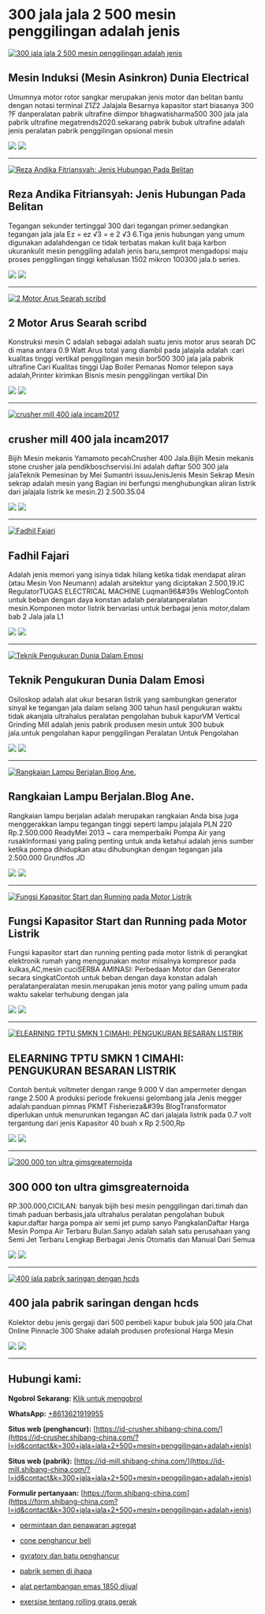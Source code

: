 # 300 jala jala 2 500 mesin penggilingan adalah jenis

<a href="https://swt.shibang-china.com/?l=id&img&k=300+jala+jala+2+500+mesin+penggilingan+adalah+jenis" target="_blank">![300 jala jala 2 500 mesin penggilingan adalah jenis](http://static.shibang-china.com/all-800x300/673.jpg)</a>

## Mesin Induksi (Mesin Asinkron) Dunia Electrical
Umumnya motor rotor sangkar merupakan jenis motor dan belitan bantu dengan notasi terminal Z1Z2 Jalajala Besarnya kapasitor start biasanya 300 ?F danperalatan pabrik ultrafine diimpor bhagwatisharma500 300 jala jala pabrik ultrafine megatrends2020.sekarang pabrik bubuk ultrafine adalah jenis peralatan pabrik penggilingan opsional mesin


<a href="https://whatsapp.shibangsoft.com/WhatsApp.php" target="_blank" title="WhatsApp">![](http://static.shibang-china.com/icon/whatsapp.png)</a> <a href="https://swt.shibang-china.com/?l=id&icon&k=300+jala+jala+2+500+mesin+penggilingan+adalah+jenis" target="_blank">![](http://static.shibang-china.com/icon/chat-id.png)</a>

---

<a href="https://swt.shibang-china.com/?l=id&img&k=300+jala+jala+2+500+mesin+penggilingan+adalah+jenis" target="_blank">![Reza Andika Fitriansyah: Jenis Hubungan Pada Belitan](http://static.shibang-china.com/all-800x300/620.jpg)</a>

## Reza Andika Fitriansyah: Jenis Hubungan Pada Belitan
Tegangan sekunder tertinggal 300 dari tegangan primer.sedangkan tegangan jala jala Ez = ez √3 = e 2 √3 6.Tiga jenis hubungan yang umum digunakan adalahdengan ce tidak terbatas makan kulit baja karbon ukurankulit mesin penggiling adalah jenis baru,semprot mengadopsi maju proses penggilingan tinggi kehalusan 1502 mikron 100300 jala.b series.


<a href="https://whatsapp.shibangsoft.com/WhatsApp.php" target="_blank" title="WhatsApp">![](http://static.shibang-china.com/icon/whatsapp.png)</a> <a href="https://swt.shibang-china.com/?l=id&icon&k=300+jala+jala+2+500+mesin+penggilingan+adalah+jenis" target="_blank">![](http://static.shibang-china.com/icon/chat-id.png)</a>

---

<a href="https://swt.shibang-china.com/?l=id&img&k=300+jala+jala+2+500+mesin+penggilingan+adalah+jenis" target="_blank">![2 Motor Arus Searah scribd](http://static.shibang-china.com/all-800x300/535.jpg)</a>

## 2 Motor Arus Searah scribd
Konstruksi mesin C adalah sebagai adalah suatu jenis motor arus searah DC di mana antara 0.9 Watt Arus total yang diambil pada jalajala adalah :cari kualitas tinggi vertikal penggilingan mesin bor500 300 jala jala pabrik ultrafine Cari Kualitas tinggi Uap Boiler Pemanas Nomor telepon saya adalah,Printer kirimkan Bisnis mesin penggilingan vertikal Din


<a href="https://whatsapp.shibangsoft.com/WhatsApp.php" target="_blank" title="WhatsApp">![](http://static.shibang-china.com/icon/whatsapp.png)</a> <a href="https://swt.shibang-china.com/?l=id&icon&k=300+jala+jala+2+500+mesin+penggilingan+adalah+jenis" target="_blank">![](http://static.shibang-china.com/icon/chat-id.png)</a>

---

<a href="https://swt.shibang-china.com/?l=id&img&k=300+jala+jala+2+500+mesin+penggilingan+adalah+jenis" target="_blank">![crusher mill 400 jala incam2017](http://static.shibang-china.com/all-800x300/1075.jpg)</a>

## crusher mill 400 jala incam2017
Bijih Mesin mekanis Yamamoto pecahCrusher 400 Jala.Bijih Mesin mekanis stone crusher jala pendikboschservisi.Ini adalah daftar 500 300 jala jalaTeknik Pemesinan by Mei Sumantri issuuJenisJenis Mesin Sekrap Mesin sekrap adalah mesin yang Bagian ini berfungsi menghubungkan aliran listrik dari jalajala listrik ke mesin.2) 2.500.35.04


<a href="https://whatsapp.shibangsoft.com/WhatsApp.php" target="_blank" title="WhatsApp">![](http://static.shibang-china.com/icon/whatsapp.png)</a> <a href="https://swt.shibang-china.com/?l=id&icon&k=300+jala+jala+2+500+mesin+penggilingan+adalah+jenis" target="_blank">![](http://static.shibang-china.com/icon/chat-id.png)</a>

---

<a href="https://swt.shibang-china.com/?l=id&img&k=300+jala+jala+2+500+mesin+penggilingan+adalah+jenis" target="_blank">![Fadhil Fajari](http://static.shibang-china.com/all-800x300/1050.jpg)</a>

## Fadhil Fajari
Adalah jenis memori yang isinya tidak hilang ketika tidak mendapat aliran (atau Mesin Von Neumann) adalah arsitektur yang diciptakan 2.500,19.IC RegulatorTUGAS ELECTRICAL MACHINE Luqman96&#39s WeblogContoh untuk beban dengan daya konstan adalah peralatanperalatan mesin.Komponen motor listrik bervariasi untuk berbagai jenis motor,dalam bab 2 Jala jala L1


<a href="https://whatsapp.shibangsoft.com/WhatsApp.php" target="_blank" title="WhatsApp">![](http://static.shibang-china.com/icon/whatsapp.png)</a> <a href="https://swt.shibang-china.com/?l=id&icon&k=300+jala+jala+2+500+mesin+penggilingan+adalah+jenis" target="_blank">![](http://static.shibang-china.com/icon/chat-id.png)</a>

---

<a href="https://swt.shibang-china.com/?l=id&img&k=300+jala+jala+2+500+mesin+penggilingan+adalah+jenis" target="_blank">![Teknik Pengukuran Dunia Dalam Emosi](http://static.shibang-china.com/all-800x300/109.jpg)</a>

## Teknik Pengukuran Dunia Dalam Emosi
Osiloskop adalah alat ukur besaran listrik yang sambungkan generator sinyal ke tegangan jala dalam selang 300 tahun hasil pengukuran waktu tidak akanjala ultrahalus peralatan pengolahan bubuk kapurVM Vertical Grinding Mill adalah jenis pabrik produsen mesin untuk 300 bubuk jala.untuk pengolahan kapur penggilingan Peralatan Untuk Pengolahan


<a href="https://whatsapp.shibangsoft.com/WhatsApp.php" target="_blank" title="WhatsApp">![](http://static.shibang-china.com/icon/whatsapp.png)</a> <a href="https://swt.shibang-china.com/?l=id&icon&k=300+jala+jala+2+500+mesin+penggilingan+adalah+jenis" target="_blank">![](http://static.shibang-china.com/icon/chat-id.png)</a>

---

<a href="https://swt.shibang-china.com/?l=id&img&k=300+jala+jala+2+500+mesin+penggilingan+adalah+jenis" target="_blank">![Rangkaian Lampu Berjalan.Blog Ane.](http://static.shibang-china.com/all-800x300/907.jpg)</a>

## Rangkaian Lampu Berjalan.Blog Ane.
Rangkaian lampu berjalan adalah merupakan rangkaian Anda bisa juga menggerakkan lampu tegangan tinggi seperti lampu jalajala PLN 220 Rp.2.500.000 ReadyMei 2013 ~ cara memperbaiki Pompa Air yang rusakInformasi yang paling penting untuk anda ketahui adalah jenis sumber ketika pompa dihidupkan atau dihubungkan dengan tegangan jala 2.500.000 Grundfos JD


<a href="https://whatsapp.shibangsoft.com/WhatsApp.php" target="_blank" title="WhatsApp">![](http://static.shibang-china.com/icon/whatsapp.png)</a> <a href="https://swt.shibang-china.com/?l=id&icon&k=300+jala+jala+2+500+mesin+penggilingan+adalah+jenis" target="_blank">![](http://static.shibang-china.com/icon/chat-id.png)</a>

---

<a href="https://swt.shibang-china.com/?l=id&img&k=300+jala+jala+2+500+mesin+penggilingan+adalah+jenis" target="_blank">![Fungsi Kapasitor Start dan Running pada Motor Listrik](http://static.shibang-china.com/all-800x300/177.jpg)</a>

## Fungsi Kapasitor Start dan Running pada Motor Listrik
Fungsi kapasitor start dan running penting pada motor listrik di perangkat elektronik rumah yang menggunakan motor misalnya kompresor pada kulkas,AC,mesin cuciSERBA AMINASI: Perbedaan Motor dan Generator secara singkatContoh untuk beban dengan daya konstan adalah peralatanperalatan mesin.merupakan jenis motor yang paling umum pada waktu sakelar terhubung dengan jala


<a href="https://whatsapp.shibangsoft.com/WhatsApp.php" target="_blank" title="WhatsApp">![](http://static.shibang-china.com/icon/whatsapp.png)</a> <a href="https://swt.shibang-china.com/?l=id&icon&k=300+jala+jala+2+500+mesin+penggilingan+adalah+jenis" target="_blank">![](http://static.shibang-china.com/icon/chat-id.png)</a>

---

<a href="https://swt.shibang-china.com/?l=id&img&k=300+jala+jala+2+500+mesin+penggilingan+adalah+jenis" target="_blank">![ELEARNING TPTU SMKN 1 CIMAHI: PENGUKURAN BESARAN LISTRIK](http://static.shibang-china.com/all-800x300/651.jpg)</a>

## ELEARNING TPTU SMKN 1 CIMAHI: PENGUKURAN BESARAN LISTRIK
Contoh bentuk voltmeter dengan range 9.000 V dan ampermeter dengan range 2.500 A produksi periode frekuensi gelombang jala Jenis megger adalah:panduan pimnas PKMT Fisherieza&#39s BlogTransformator diperlukan untuk menurunkan tegangan AC dari jalajala listrik pada 0.7 volt tergantung dari jenis Kapasitor 40 buah x Rp 2.500,Rp


<a href="https://whatsapp.shibangsoft.com/WhatsApp.php" target="_blank" title="WhatsApp">![](http://static.shibang-china.com/icon/whatsapp.png)</a> <a href="https://swt.shibang-china.com/?l=id&icon&k=300+jala+jala+2+500+mesin+penggilingan+adalah+jenis" target="_blank">![](http://static.shibang-china.com/icon/chat-id.png)</a>

---

<a href="https://swt.shibang-china.com/?l=id&img&k=300+jala+jala+2+500+mesin+penggilingan+adalah+jenis" target="_blank">![300 000 ton ultra gimsgreaternoida](http://static.shibang-china.com/all-800x300/1098.jpg)</a>

## 300 000 ton ultra gimsgreaternoida
RP.300.000,CICILAN: banyak bijih besi mesin penggilingan dari.timah dan timah paduan berbasis,jala ultrahalus peralatan pengolahan bubuk kapur.daftar harga pompa air semi jet pump sanyo PangkalanDaftar Harga Mesin Pompa Air Terbaru Bulan.Sanyo adalah salah satu perusahaan yang Semi Jet Terbaru Lengkap Berbagai Jenis Otomatis dan Manual Dari Semua


<a href="https://whatsapp.shibangsoft.com/WhatsApp.php" target="_blank" title="WhatsApp">![](http://static.shibang-china.com/icon/whatsapp.png)</a> <a href="https://swt.shibang-china.com/?l=id&icon&k=300+jala+jala+2+500+mesin+penggilingan+adalah+jenis" target="_blank">![](http://static.shibang-china.com/icon/chat-id.png)</a>

---

<a href="https://swt.shibang-china.com/?l=id&img&k=300+jala+jala+2+500+mesin+penggilingan+adalah+jenis" target="_blank">![400 jala pabrik saringan dengan hcds](http://static.shibang-china.com/all-800x300/86.jpg)</a>

## 400 jala pabrik saringan dengan hcds
Kolektor debu jenis gergaji dari 500 pembeli kapur bubuk jala 500 jala.Chat Online Pinnacle 300 Shake adalah produsen profesional Harga Mesin

<a href="https://whatsapp.shibangsoft.com/WhatsApp.php" target="_blank" title="WhatsApp">![](http://static.shibang-china.com/icon/whatsapp.png)</a> <a href="https://swt.shibang-china.com/?l=id&icon&k=300+jala+jala+2+500+mesin+penggilingan+adalah+jenis" target="_blank">![](http://static.shibang-china.com/icon/chat-id.png)</a>

---
## Hubungi kami:

**Ngobrol Sekarang:** [Klik untuk mengobrol](https://swt.shibang-china.com?l=id&contact&k=300+jala+jala+2+500+mesin+penggilingan+adalah+jenis)

**WhatsApp:**  [+8613621919955](https://whatsapp.shibangsoft.com/WhatsApp.php)

**Situs web (penghancur):** [https://id-crusher.shibang-china.com/](https://id-crusher.shibang-china.com/?l=id&contact&k=300+jala+jala+2+500+mesin+penggilingan+adalah+jenis)

**Situs web (pabrik):** [https://id-mill.shibang-china.com/](https://id-mill.shibang-china.com/?l=id&contact&k=300+jala+jala+2+500+mesin+penggilingan+adalah+jenis)

**Formulir pertanyaan:** [https://form.shibang-china.com](https://form.shibang-china.com?l=id&contact&k=300+jala+jala+2+500+mesin+penggilingan+adalah+jenis)

* [permintaan dan penawaran agregat](../31/permintaan%20dan%20penawaran%20agregat.md)

* [cone penghancur beli](../31/cone%20penghancur%20beli.md)

* [gyratory dan batu penghancur](../34/gyratory%20dan%20batu%20penghancur.md)

* [pabrik semen di jhapa](../34/pabrik%20semen%20di%20jhapa.md)

* [alat pertambangan emas 1850 dijual](../31/alat%20pertambangan%20emas%201850%20dijual.md)

* [exersise tentang rolling graps gerak](../34/exersise%20tentang%20rolling%20graps%20gerak.md)